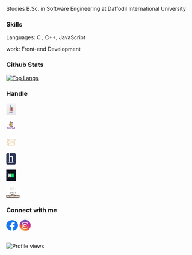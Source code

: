 <p>Studies B.Sc. in Software Engineering at Daffodil International University</p>
<h3>Skills</h3>
<p>Languages: C , C++, JavaScript</p>
<p>work: Front-end Development</p>
<h3>Github Stats</h3>

  
 <!--  TOP LANGUAGES STATISTICS -->
 [![Top Langs](https://github-readme-stats.vercel.app/api/top-langs/?username=mohidmahin20&theme=dark&layout=compact&align=right&width=40%)](https://github.com/mohidmahin20/github-readme-stats)
 
 <h3 align="left">Handle</h3>
<p align="left">
    <a href="https://codeforces.com/profile/mohid_mahin" target="blank"><img align="center" title="CodeForces" src="https://github.com/mohidmahin20/mohidmahin20/blob/main/codeforces.jfif" height="30" width="25" /></a>
  
   <a href="https://www.beecrowd.com.br/judge/en/profile/638709" target="blank"><img align="center" title="CodeForces" src="https://github.com/mohidmahin20/mohidmahin20/blob/main/download.png" height="30" width="25" /></a>
  
   <a href="https://codeforces.com/profile/mohid_mahin" target="blank"><img align="center" title="CodeForces" src="https://github.com/mohidmahin20/mohidmahin20/blob/main/cses.png" height="30" width="25" /></a>
  
   <a href="https://www.hackerearth.com/@mohidmahin15" target="blank"><img align="center" title="CodeForces" src="https://github.com/mohidmahin20/mohidmahin20/blob/main/hackerearth.png" height="30" width="25" /></a>
  
   <a href="https://www.hackerrank.com/mohid_mahin15?hr_r=1" target="blank"><img align="center" title="CodeForces" src="https://github.com/mohidmahin20/mohidmahin20/blob/main/hackerrank.png" height="30" width="25" /></a>
 
 <a href="https://www.codechef.com/users/mahin15" target="blank"><img align="center" title="CodeChef" src="https://github.com/mohidmahin20/mohidmahin20/blob/main/codechef%20(2).png" height="30" width="35" /></a>
</p>
  
 <h3 align="left">Connect with me</h3>
<p align="left">
<a href="https://www.facebook.com/mohidmahin15/" target="blank"><img align="center" title="Facebook" src="https://github.com/iffatul-anon/iffatul-anon/blob/main/facebook-logo.svg" alt="iffatul.anon" height="28" width="31" /></a>
<a href="https://https://www.instagram.com/mohid_mahin15/" target="blank"><img align="center" title="Instagram" src="https://github.com/iffatul-anon/iffatul-anon/blob/main/instagram-logo-circle.png" alt="iffatul_anon" height="30" width="30" /></a>
<br><br>
  
![Profile views](https://gpvc.arturio.dev/iffatul-anon)
